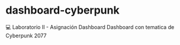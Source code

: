 # dashboard-cyberpunk
💻 Laboratorio II - Asignación Dashboard
Dashboard con tematica de Cyberpunk 2077 
